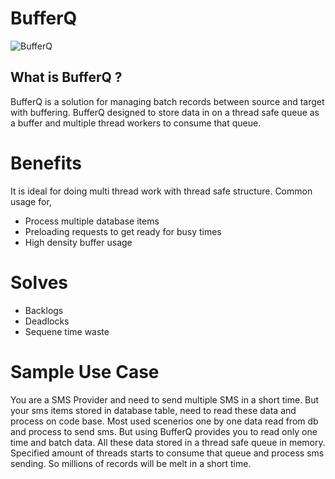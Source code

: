 # BufferQ

![BufferQ](https://user-images.githubusercontent.com/11661323/160600103-9d9d35c0-5a20-40d6-8fb9-f862725338d1.jpg)

## What is BufferQ ?
BufferQ is a solution for managing batch records between source and target with buffering. BufferQ designed to store data in on a thread safe queue as a buffer and multiple thread workers to consume that queue.

# Benefits
It is ideal for doing multi thread work with thread safe structure.
Common usage for,
- Process multiple database items
- Preloading requests to get ready for busy times
- High density buffer usage

# Solves
- Backlogs
- Deadlocks
- Sequene time waste

# Sample Use Case
You are a SMS Provider and need to send multiple SMS in a short time. But your sms items stored in database table, need to read these data and process on code base. Most used scenerios one by one data read from db and process to send sms. But using BufferQ provides you to read only one time and batch data. All these data stored in a thread safe queue in memory. Specified amount of threads starts to consume that queue and process sms sending. So millions of records will be melt in a short time.
